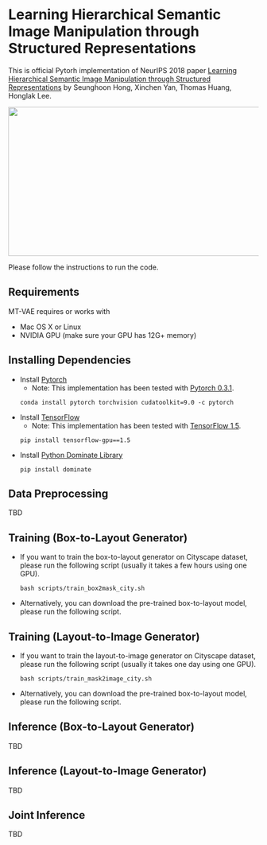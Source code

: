 # Learning Hierarchical Semantic Image Manipulation through Structured Representations

This is official Pytorh implementation of NeurIPS 2018 paper [Learning Hierarchical Semantic Image Manipulation through Structured Representations](https://arxiv.org/abs/1808.07535) by Seunghoon Hong, Xinchen Yan, Thomas Huang, Honglak Lee.

<img src="https://aa501f67-a-62cb3a1a-s-sites.googlegroups.com/site/hierarchicalimagemanipulation/home/Figure_intro_horizontal.png" width="800px" height="300px"/>

Please follow the instructions to run the code.

## Requirements
MT-VAE requires or works with
* Mac OS X or Linux
* NVIDIA GPU (make sure your GPU has 12G+ memory)

## Installing Dependencies
* Install [Pytorch](https://pytorch.org/)
  * Note: This implementation has been tested with [Pytorch 0.3.1](https://pytorch.org/get-started/previous-versions/).
  ```
  conda install pytorch torchvision cudatoolkit=9.0 -c pytorch
  ```
* Install [TensorFlow](https://www.tensorflow.org/)
  * Note: This implementation has been tested with [TensorFlow 1.5](https://www.tensorflow.org/versions).
  ```
  pip install tensorflow-gpu==1.5
  ```
* Install [Python Dominate Library](https://pypi.org/project/dominate/)
  ```
  pip install dominate
  ```

## Data Preprocessing
TBD

## Training (Box-to-Layout Generator)
* If you want to train the box-to-layout generator on Cityscape dataset, please run the following script (usually it takes a few hours using one GPU).
  ```
  bash scripts/train_box2mask_city.sh
  ```
* Alternatively, you can download the pre-trained box-to-layout model, please run the following script.

## Training (Layout-to-Image Generator)
* If you want to train the layout-to-image generator on Cityscape dataset, please run the following script (usually it takes one day using one GPU).
  ```
  bash scripts/train_mask2image_city.sh
  ```
* Alternatively, you can download the pre-trained box-to-layout model, please run the following script.

## Inference (Box-to-Layout Generator)
TBD

## Inference (Layout-to-Image Generator)
TBD

## Joint Inference
TBD
